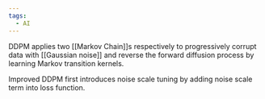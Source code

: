 ```yaml
---
tags:
  - AI
---
```



DDPM applies two [[Markov Chain]]s respectively to progressively corrupt data with [[Gaussian noise]] and reverse the forward diffusion process by learning Markov transition kernels.

Improved DDPM first introduces noise scale tuning by adding noise scale term into loss function.